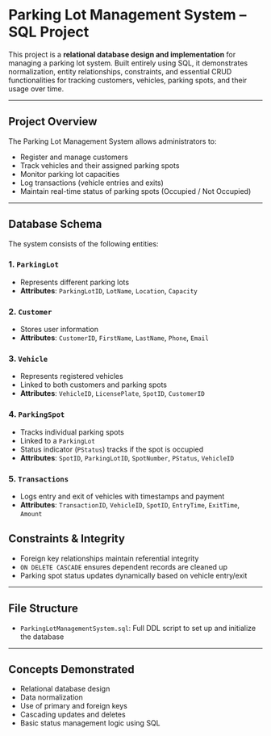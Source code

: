 # Parking Lot Management System – SQL Project

This project is a **relational database design and implementation** for managing a parking lot system. Built entirely using SQL, it demonstrates normalization, entity relationships, constraints, and essential CRUD functionalities for tracking customers, vehicles, parking spots, and their usage over time.

---

## Project Overview

The Parking Lot Management System allows administrators to:
- Register and manage customers
- Track vehicles and their assigned parking spots
- Monitor parking lot capacities
- Log transactions (vehicle entries and exits)
- Maintain real-time status of parking spots (Occupied / Not Occupied)

---

##  Database Schema

The system consists of the following entities:

### 1. `ParkingLot`
- Represents different parking lots
- **Attributes**: `ParkingLotID`, `LotName`, `Location`, `Capacity`

### 2. `Customer`
- Stores user information
- **Attributes**: `CustomerID`, `FirstName`, `LastName`, `Phone`, `Email`

### 3. `Vehicle`
- Represents registered vehicles
- Linked to both customers and parking spots
- **Attributes**: `VehicleID`, `LicensePlate`, `SpotID`, `CustomerID`

### 4. `ParkingSpot`
- Tracks individual parking spots
- Linked to a `ParkingLot`
- Status indicator (`PStatus`) tracks if the spot is occupied
- **Attributes**: `SpotID`, `ParkingLotID`, `SpotNumber`, `PStatus`, `VehicleID`

### 5. `Transactions`
- Logs entry and exit of vehicles with timestamps and payment
- **Attributes**: `TransactionID`, `VehicleID`, `SpotID`, `EntryTime`, `ExitTime`, `Amount`

## Constraints & Integrity
- Foreign key relationships maintain referential integrity
- `ON DELETE CASCADE` ensures dependent records are cleaned up
- Parking spot status updates dynamically based on vehicle entry/exit

---

## File Structure

- `ParkingLotManagementSystem.sql`: Full DDL script to set up and initialize the database

---

## Concepts Demonstrated
- Relational database design
- Data normalization
- Use of primary and foreign keys
- Cascading updates and deletes
- Basic status management logic using SQL
